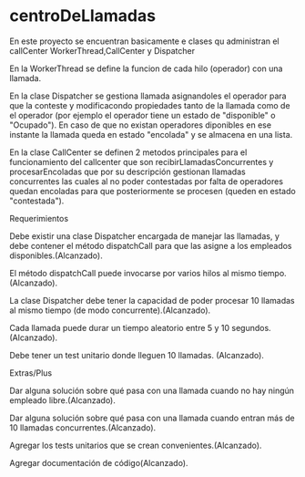 # centroDeLlamadas
En este proyecto se encuentran basicamente e clases qu administran el callCenter WorkerThread,CallCenter y Dispatcher

En la WorkerThread se define la funcion de cada hilo (operador) con una llamada.

En la clase Dispatcher se gestiona llamada asignandoles el operador para que la conteste y modificacondo propiedades tanto de
la llamada como de el operador (por ejemplo el operador tiene un estado de "disponible" o "Ocupado"). En caso de que no 
existan operadores diponibles en ese instante la llamada queda en estado "encolada" y se almacena en una lista.

En la clase CallCenter se definen 2 metodos principales para el funcionamiento del callcenter que son recibirLlamadasConcurrentes
y procesarEncoladas que por su descripción gestionan llamadas concurrentes las cuales al no poder contestadas por falta de operadores quedan encoladas para que posteriormente se procesen (queden en estado "contestada").



Requerimientos

Debe existir una clase Dispatcher encargada de manejar las llamadas, y debe contener el método dispatchCall para que las
asigne a los empleados disponibles.(Alcanzado). 

El método dispatchCall puede invocarse por varios hilos al mismo tiempo.(Alcanzado). 

La clase Dispatcher debe tener la capacidad de poder procesar 10 llamadas al mismo tiempo (de modo concurrente).(Alcanzado). 

Cada llamada puede durar un tiempo aleatorio entre 5 y 10 segundos. (Alcanzado). 

Debe tener un test unitario donde lleguen 10 llamadas. (Alcanzado). 


Extras/Plus

Dar alguna solución sobre qué pasa con una llamada cuando no hay ningún empleado libre.(Alcanzado). 

Dar alguna solución sobre qué pasa con una llamada cuando entran más de 10 llamadas concurrentes.(Alcanzado). 

Agregar los tests unitarios que se crean convenientes.(Alcanzado). 

Agregar documentación de código(Alcanzado).
